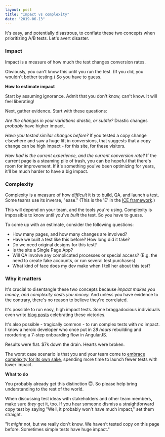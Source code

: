 ```yaml
---
layout: post
title: "Impact vs complexity"
date: "2019-06-13"
---
```


It's easy, and potentially disastrous, to conflate these two concepts when prioritizing A/B tests. Let's avert disaster.

### Impact

Impact is a measure of how much the test changes conversion rates.

Obviously, you can't know this until you run the test. (If you did, you wouldn't bother testing.) So you have to guess.

**How to estimate impact**

Start by assuming ignorance. Admit that you don't know, can't know. It will feel liberating!

Next, gather evidence. Start with these questions:

_Are the changes in your variations drastic, or subtle?_ Drastic changes _probably_ have higher impact.

_Have you tested similar changes before?_ If you tested a copy change elsewhere and saw a huge lift in conversions, that suggests that a copy change can be high impact - for this site, for these visitors.

_How bad is the current experience, and the current conversion rate?_ If the current page is a steaming pile of trash, you can be hopeful that there's room for improvement. If it's something you've been optimizing for years, it'll be much harder to have a big impact.

### Complexity

Complexity is a measure of how _difficult_ it is to build, QA, and launch a test. Some teams use its inverse, "ease." (This is the 'E' in the [ICE framework](https://tech.trello.com/ice-scoring/).)

This will depend on your team, and the tools you're using. Complexity is impossible to know until you've _built_ the test. So you have to guess.

To come up with an estimate, consider the following questions:

- How many pages, and how many changes are involved?
- Have we built a test like this before? How long did it take?
- Do we need original designs for this test?
- Is the site a Single Page App?
- Will QA involve any complicated processes or special access? (E.g. the need to create fake accounts, or run several test purchases)
- What kind of face does my dev make when I tell her about this test?

### Why it matters

It's crucial to disentangle these two concepts because _impact makes you money, and complexity costs you money._ And unless you have evidence to the contrary, there's no reason to believe they're correlated.

It's possible to run easy, high impact tests. Some braggadocious individuals even write [blog posts](https://medium.com/@briandavidhall/i-wrote-a-9-million-line-of-code-92cd6c78416c) celebrating these victories.

It's also possible - tragically common - to run complex tests with _no_ impact. I know a heroic developer who once put in _28 hours_ rebuilding and reordering a 7-step onboarding flow in AngularJS.

Results were flat. $7k down the drain. Hearts were broken.

The worst case scenario is that you and your team come to [embrace complexity for its own sake](https://briandavidhall.com/hidden-kpi-complex-tests/), spending more time to launch fewer tests with lower impact.

**What to do**

You probably already get this distinction 😇. So please help bring understanding to the rest of the world.

When discussing test ideas with stakeholders and other team members, make sure _they_ get it, too. If you hear someone dismiss a straightforward copy test by saying "Well, it probably won't have much impact," set them straight.

"It _might_ not, but we really don't know. We haven't tested copy on this page before. Sometimes simple tests have huge impact."
